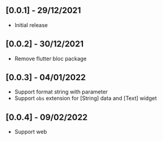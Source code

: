 ## [0.0.1] - 29/12/2021

* Initial release

## [0.0.2] - 30/12/2021

* Remove flutter bloc package

## [0.0.3] - 04/01/2022

* Support format string with parameter
* Support `obs` extension for [String] data and [Text] widget

## [0.0.4] - 09/02/2022

* Support web